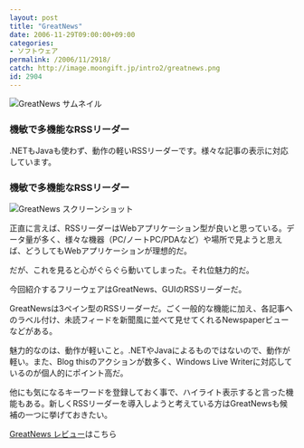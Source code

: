 ```yaml
---
layout: post
title: "GreatNews"
date: 2006-11-29T09:00:00+09:00
categories:
- ソフトウェア
permalink: /2006/11/2918/
catch: http://image.moongift.jp/intro2/greatnews.png
id: 2904
---
```

 ![GreatNews サムネイル](http://image.moongift.jp/intro2/greatnews.t.png "GreatNews サムネイル")
  

### 機敏で多機能なRSSリーダー
  
.NETもJavaも使わず、動作の軽いRSSリーダーです。様々な記事の表示に対応しています。  
<!--more-->  

### 機敏で多機能なRSSリーダー
  

![GreatNews スクリーンショット](http://image.moongift.jp/intro2/greatnews.png "GreatNews スクリーンショット")

  

正直に言えば、RSSリーダーはWebアプリケーション型が良いと思っている。データ量が多く、様々な機器（PC/ノートPC/PDAなど）や場所で見ようと思えば、どうしてもWebアプリケーションが理想的だ。

  

だが、これを見ると心がぐらぐら動いてしまった。それ位魅力的だ。

  

今回紹介するフリーウェアはGreatNews、GUIのRSSリーダーだ。

  

GreatNewsは3ペイン型のRSSリーダーだ。ごく一般的な機能に加え、各記事へのラベル付け、未読フィードを新聞風に並べて見せてくれるNewspaperビューなどがある。

  

魅力的なのは、動作が軽いこと。.NETやJavaによるものではないので、動作が軽い。また、Blog thisのアクションが数多く、Windows Live Writerに対応しているのが個人的にポイント高だ。

  

他にも気になるキーワードを登録しておく事で、ハイライト表示すると言った機能もある。新しくRSSリーダーを導入しようと考えている方はGreatNewsも候補の一つに挙げておきたい。

  

[GreatNews レビュー](http://oss.moongift.jp/review/i-2919.html)はこちら

